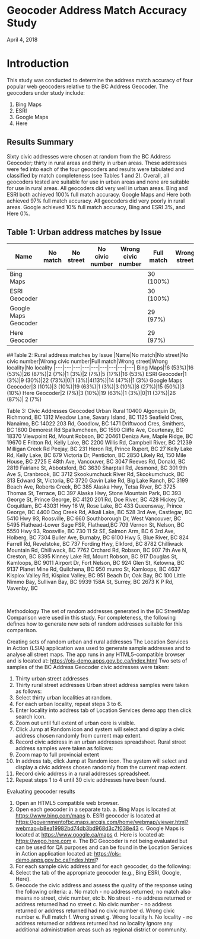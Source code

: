 # Geocoder Address Match Accuracy Study

April 4, 2018

# Introduction

This study was conducted to determine the address match accuracy of four popular web geocoders relative to the BC Address Geocoder. The geocoders under study include:
1. Bing Maps
2. ESRI
3. Google Maps 
4. Here

## Results Summary
Sixty civic addresses were chosen at random from the BC Address Geocoder; thirty in rural areas and thirty in urban areas. These addresses were fed into each of the four geocoders and results were tabulated and classified by match completeness (see Tables 1 and 2). 
Overall, all geocoders tested are suitable for use in urban areas and none are suitable for use in rural areas.
All geocoders did very well in urban areas. Bing and ESRI both achieved 100% full match accuracy. Google Maps and Here both achieved 97% full match accuracy.
All geocoders did very poorly in rural areas. Google achieved 10% full match accuracy, Bing and ESRI 3%, and Here 0%.

## Table 1: Urban address matches by Issue
|Name|No match|No street|No civic number|Wrong civic number|Full match|Wrong street|Wrong locality|No locality
|---|---|---|---|---|---|---|---|---|
Bing Maps|||||30 (100%)|			
ESRI Geocoder|||||30 (100%)|			
Google Maps Geocoder|||||29 (97%)||1 (3%)	
Here Geocoder|||||29 (97%)||1 (3%)	

##Table 2: Rural address matches by Issue
|Name|No match|No street|No civic number|Wrong civic number|Full match|Wrong street|Wrong locality|No locality
|---|---|---|---|---|---|---|---|---|
Bing Maps|16 (53%)|16 (53%)|26 (87%)|2 (7%)|1 (3%)|2 (7%)|5 (17%)|16 (53%)
ESRI Geocoder|1 (3%)|9 (30%)|22 (73%)|0|1 (3%)|4(13%)|14 (47%)|1 (3%)
Google Maps Geocoder|3 (10%)|3 (10%)|19 (63%)|1 (3%)|3 (10%)|8 (27%)|15 (50%)|3 (10%)
Here Geocoder|2 (7%)|3 (10%)|19 (63%)|1 (3%)|0|11 (37%)|26 (87%)|	2 (7%)

Table 3: Civic Addresses Geocoded
Urban	Rural
10400 Algonquin Dr, Richmond, BC	1312 Meadow Lane, Savary Island, BC
1125 Seafield Cres, Nanaimo, BC	14022 203 Rd, Goodlow, BC
1471 Driftwood Cres, Smithers, BC	1800 Demorest Rd Spallumcheen, BC
1590 Cliffe Ave, Courtenay, BC	18370 Viewpoint Rd, Mount Robson, BC
20461 Deniza Ave, Maple Ridge, BC	19670 E Fritton Rd, Kelly Lake, BC
2200 Willis Rd, Campbell River, BC	21239 Milligan Creek Rd Peejay, BC
231 Heron Rd, Prince Rupert, BC	27 Kelly Lake Rd, Kelly Lake, BC
679 Victoria Dr, Penticton, BC	2850 Likely Rd, 150 Mile House, BC
2725 E 48th Ave, Vancouver, BC	3047 Reeves Rd, Donald, BC
2819 Fairlane St, Abbotsford, BC	3630 Sharptail Rd, Jesmond, BC
301 9th Ave S, Cranbrook, BC	3712 Skookumchuck River Rd, Skookumchuck, BC
313 Edward St, Victoria, BC	3720 Gavin Lake Rd, Big Lake Ranch, BC
3199 Beach Ave, Roberts Creek, BC	385 Alaska Hwy, Tetsa River, BC
3725 Thomas St, Terrace, BC	397 Alaska Hwy, Stone Mountain Park, BC
393 George St, Prince George, BC	4120 201 Rd, Doe River, BC
428 Hickey Dr, Coquitlam, BC	43031 Hwy 16 W, Rose Lake, BC
433 Queensway, Prince George, BC	4400 Dog Creek Rd, Alkali Lake, BC
528 3rd Ave, Castlegar, BC	5410 Hwy 93, Roosville, BC
660 Southborough Dr, West Vancouver, BC	5495 Flathead-Lower Sage FSR, Flathead,BC
709 Vernon St, Nelson, BC	5550 Hwy 93, Roosville, BC
730 11 St SE, Salmon Arm, BC	6 3rd Ave, Holberg, BC
7304 Buller Ave, Burnaby, BC	6100 Hwy 5, Blue River, BC
824 Farrell Rd, Revelstoke, BC	737 Fording Hwy, Elkford, BC
8782 Chilliwack Mountain Rd, Chilliwack, BC	7762 Orchard Rd, Robson, BC
907 7th Ave N, Creston, BC	8395 Kinney Lake Rd, Mount Robson, BC
917 Douglas St, Kamloops, BC	9011 Airport Dr, Fort Nelson, BC
924 Glen St, Kelowna, BC	9137 Planet Mine Rd, Quilchena, BC
950 munro St, Kamloops, BC	4637 Kispiox Valley Rd, Kispiox Valley, BC
951 Beach Dr, Oak Bay, BC	100 Little Nimmo Bay, Sullivan Bay, BC
9939 158A St, Surrey, BC	2673 K P Rd, Vavenby, BC


 

Methodology
The set of random addresses generated in the BC StreetMap Comparison were used in this study. For completeness, the following defines how to generate new sets of random addresses suitable for this comparison.
 
Creating sets of random urban and rural addresses
The Location Services in Action (LSIA) application was used to generate sample addresses and to analyse all street maps. The app runs in any HTML5-compatible browser and is located at:
https://ols-demo.apps.gov.bc.ca/index.html
Two sets of samples of the BC Address Geocoder civic addresses were taken:
1.	Thirty urban street addresses
2.	Thirty rural street addresses
Urban street address samples were taken as follows:
1.	Select thirty urban localities at random.
2.	For each urban locality, repeat steps 3 to 6.
3.	Enter locality into address tab of Location Services demo app then click search icon. 
4.	Zoom out until full extent of urban core is visible.
5.	Click Jump at Random icon and system will select and display a civic address chosen randomly from current map extent.
6.	Record civic address in an urban addresses spreadsheet.
Rural street address samples were taken as follows:
1.	Zoom map to full provincial extent
2.	In address tab, click Jump at Random icon. The system will select and display a civic address chosen randomly from the current map extent.
3.	Record civic address in a rural addresses spreadsheet.
4.	Repeat steps 1 to 4 until 30 civic addresses have been found.

Evaluating geocoder results
1.	Open an HTML5 compatible web browser.
2.	Open each geocoder in a separate tab. 
a.	Bing Maps is located at https://www.bing.com/maps
b.	ESRI geocoder is located at https://governmentofbc.maps.arcgis.com/home/webmap/viewer.html?webmap=b8ea19982bd74db3bd968d3c7f038e43
c.	Google Maps is located at https://www.google.ca/maps
d.	Here is located at: https://wego.here.com
e.	The BC Geocoder is not being evaluated but can be used for QA purposes and can be found in the Location Services in Action application located at: https://ols-demo.apps.gov.bc.ca/index.html?
3.	For each sample civic address and for each geocoder, do the following:
4.	Select the tab of the appropriate geocoder (e.g., Bing ESRI, Google, Here).
5.	Geocode the civic address and assess the quality of the response using the following criteria:
a.	No match - no address returned; no match also means no street, civic number, etc
b.	No street - no address returned or address returned had no street
c.	No civic number - no address returned or address returned had no civic number
d.	Wrong civic number
e.	Full match
f.	Wrong street 
g.	Wrong locality
h.	No locality - no address returned or address returned had no locality
Ignore any additional administration areas such as regional district or community.
